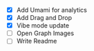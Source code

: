 - [x] Add Umami for analytics
- [x] Add Drag and Drop
- [x] Vibe mode update
- [ ] Open Graph Images
- [ ] Write Readme
